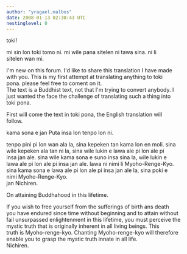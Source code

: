 ```yaml
---
author: "yragael.malbos"
date: 2008-01-13 02:30:43 UTC
nestinglevel: 0
---
```

toki!  
  
mi sin lon toki tomo ni. mi wile pana sitelen ni tawa sina. ni li  
sitelen wan mi.  
  
I'm new on this forum. I'd like to share this translation I have made  
with you. This is my first attempt at translating anything to toki  
pona. please feel free to coment on it.  
The text is a Buddhist text, not that I'm trying to convert anybody. I  
just wanted the face the challenge of translating such a thing into  
toki pona.  
  
First will come the text in toki pona, the English translation will  
follow.  
  
  
kama sona e jan Puta insa lon tenpo lon ni.  
  
tenpo pini pi lon wan ala la, sina kepeken tan kama lon en moli. sina  
wile kepeken ala tan ni la, sina wile lukin e lawa ale pi lon ale pi  
insa jan ale. sina wile kama sona e suno insa sina la, wile lukin e  
lawa ale pi lon ale pi insa jan ale. lawa ni nimi li Myoho-Renge-Kyo.  
sina kama sona e lawa ale pi lon ale pi insa jan ale la, sina poki e  
nimi Myoho-Renge-Kyo.  
jan Nichiren.  
  
  
On attaining Buddhahood in this lifetime.  
  
If you wish to free yourself from the sufferings of birth ans death  
you have endured since time without beginning and to attain without  
fail unsurpassed enlightenment in this lifetime, you must perceive the  
mystic truth that is originally inherent in all living beings. This  
truth is Myoho-renge-kyo. Chanting Myoho-renge-kyo will therefore  
enable you to grasp the mystic truth innate in all life.  
Nichiren.